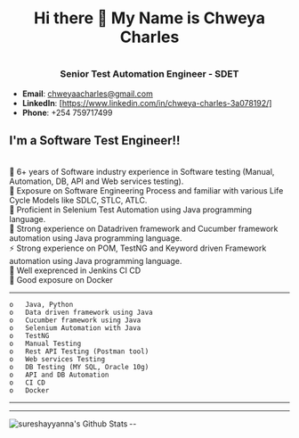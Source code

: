 <h1 align="center">Hi there 👋 My Name is Chweya Charles<h1>
<h3 align="center">Senior Test Automation Engineer - SDET</h3>

- **Email**: chweyaacharles@gmail.com
- **LinkedIn**: [https://www.linkedin.com/in/chweya-charles-3a078192/]
- **Phone**: +254 759717499

## I'm a Software Test Engineer!! 

</br>🔭 6+ years of Software industry experience in Software testing (Manual, Automation, DB, API and Web services testing). 
</br>🌱 Exposure on Software Engineering Process and familiar with various Life Cycle Models like SDLC, STLC, ATLC.
</br>👯 Proficient in Selenium Test Automation using Java programming language.
</br>🥅 Strong experience on Datadriven framework and Cucumber framework automation using Java programming language.
</br>⚡ Strong experience on POM, TestNG and Keyword driven Framework automation using Java programming language.
</br>👯 Well exeprenced in Jenkins CI CD
</br>🔭 Good exposure on Docker
</br>

---
    o	Java, Python
    o	Data driven framework using Java
    o	Cucumber framework using Java
    o	Selenium Automation with Java
    o	TestNG 
    o	Manual Testing
    o	Rest API Testing (Postman tool)
    o	Web services Testing
    o	DB Testing (MY SQL, Oracle 10g)
    o	API and DB Automation
    o	CI CD
    o	Docker
---

---
<img align="left" alt="sureshayyanna's Github Stats" src="https://github-readme-stats.vercel.app/api?username=sureshayyanna&&show_icons=true&title_color=ffffff&icon_color=bb2acf&text_color=daf7dc&bg_color=151919" />

[website]: https://github.com/sureshayyanna
[instagram]: https://instagram.com/suresh.ayyanna
[linkedin]: https://linkedin.com/in/sureshayyanna/
[fb]: https://www.facebook.com/iamsureshayyannaofficial
[whatsapp]: https://api.whatsapp.com/send?phone=918722858513&text=Hello%20Suresh%2C%0A%0AHow%20are%20you%3F
[gmail]: https://mail.google.com/mail/u/0/#inbox?compose=new
--
